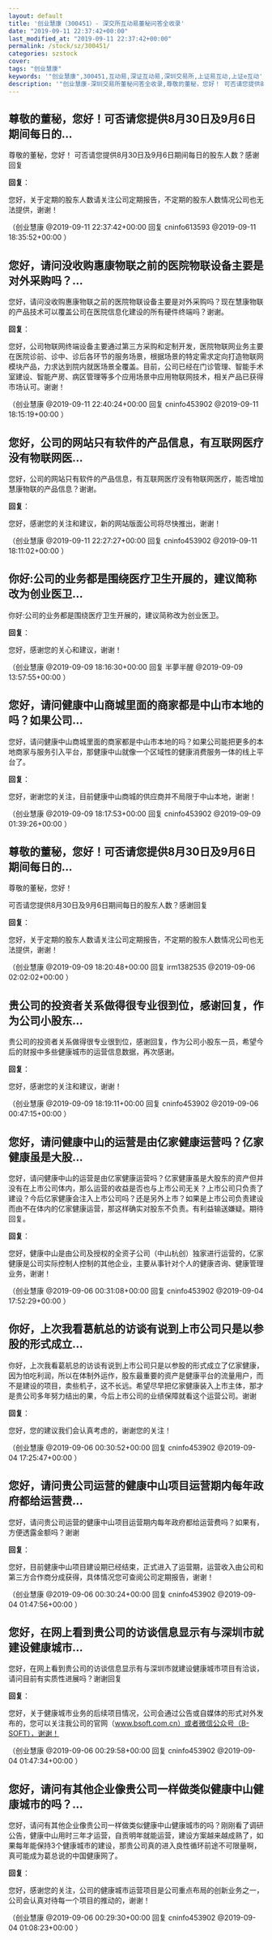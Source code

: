 ```yaml
---
layout: default
title: '创业慧康（300451）- 深交所互动易董秘问答全收录'
date: "2019-09-11 22:37:42+00:00"
last_modified_at: "2019-09-11 22:37:42+00:00"
permalink: /stock/sz/300451/
categories: szstock
cover: 
tags: "创业慧康"
keywords: '"创业慧康",300451,互动易,深证互动易,深圳交易所,上证易互动,上证e互动'
description: '"创业慧康-深圳交易所董秘问答全收录,尊敬的董秘，您好！ 可否请您提供8月30日及9月6日期间每日的股东人数？感谢回复"'
---
```


## 尊敬的董秘，您好！可否请您提供8月30日及9月6日期间每日的...

尊敬的董秘，您好！ 可否请您提供8月30日及9月6日期间每日的股东人数？感谢回复

**回复**：

您好，关于定期的股东人数请关注公司定期报告，不定期的股东人数情况公司也无法提供，谢谢！ 

（创业慧康  @2019-09-11 22:37:42+00:00 回复 cninfo613593  @2019-09-11 18:35:52+00:00 ）

## 您好，请问没收购惠康物联之前的医院物联设备主要是对外采购吗？...

您好，请问没收购惠康物联之前的医院物联设备主要是对外采购吗？现在慧康物联的产品技术可以覆盖公司在医院信息化建设的所有硬件终端吗？谢谢。

**回复**：

您好，公司物联网终端设备主要通过第三方采购和定制开发，医院物联网业务主要在医院诊前、诊中、诊后各环节的服务场景，根据场景的特定需求定向打造物联网模块产品，力求达到院内就医场景全覆盖。目前，公司已经在门诊管理、智能手术室建设、智能产房、病区管理等多个应用场景中应用物联网技术，相关产品已获得市场认可。谢谢！ 

（创业慧康  @2019-09-11 22:40:24+00:00 回复 cninfo453902  @2019-09-11 18:15:19+00:00 ）

## 您好，公司的网站只有软件的产品信息，有互联网医疗没有物联网医...

您好，公司的网站只有软件的产品信息，有互联网医疗没有物联网医疗，能否增加慧康物联的产品信息？谢谢。

**回复**：

您好，感谢您的关注和建议，新的网站版面公司将尽快推出，谢谢！ 

（创业慧康  @2019-09-11 22:27:27+00:00 回复 cninfo453902  @2019-09-11 18:11:02+00:00 ）

## 你好:公司的业务都是围绕医疗卫生开展的，建议简称改为创业医卫...

你好:公司的业务都是围绕医疗卫生开展的，建议简称改为创业医卫。

**回复**：

您好，感谢您的关心和建议，谢谢！ 

（创业慧康  @2019-09-09 18:16:30+00:00 回复 半夢半醒  @2019-09-09 13:57:55+00:00 ）

## 您好，请问健康中山商城里面的商家都是中山市本地的吗？如果公司...

您好，请问健康中山商城里面的商家都是中山市本地的吗？如果公司能把更多的本地商家与服务引入平台，那健康中山就像一个区域性的健康消费服务一体的线上平台了。

**回复**：

您好，谢谢您的关注，目前健康中山商城的供应商并不局限于中山本地，谢谢！ 

（创业慧康  @2019-09-09 18:17:53+00:00 回复 cninfo453902  @2019-09-09 01:39:26+00:00 ）

## 尊敬的董秘，您好！可否请您提供8月30日及9月6日期间每日的...

尊敬的董秘，您好！

可否请您提供8月30日及9月6日期间每日的股东人数？感谢回复

**回复**：

您好，关于定期的股东人数请关注公司定期报告，不定期的股东人数情况公司也无法提供，谢谢！ 

（创业慧康  @2019-09-09 18:20:48+00:00 回复 irm1382535  @2019-09-06 02:02:02+00:00 ）

## 贵公司的投资者关系做得很专业很到位，感谢回复，作为公司小股东...

贵公司的投资者关系做得很专业很到位，感谢回复，作为公司小股东一员，希望今后的财报中多些健康城市的运营信息数据，再次感谢。

**回复**：

您好，感谢您的关注和建议，谢谢！ 

（创业慧康  @2019-09-09 18:19:11+00:00 回复 cninfo453902  @2019-09-06 00:47:15+00:00 ）

## 您好，请问健康中山的运营是由亿家健康运营吗？亿家健康虽是大股...

您好，请问健康中山的运营是由亿家健康运营吗？亿家健康虽是大股东的资产但并没有在上市公司体内，那么运营的收益是否也与上市公司无关？上市公司只负责了建设？今后亿家健康会注入上市公司吗？还是另外上市？如果是上市公司负责建设而由不在体内的亿家健康运营，那这样确实对股东不负责。有利益输送嫌疑。期待回复。

**回复**：

您好，健康中山是由公司及授权的全资子公司（中山杭创）独家进行运营的，亿家健康是公司实际控制人控制的其他企业，主要从事针对个人的健康咨询、健康管理业务，谢谢！ 

（创业慧康  @2019-09-06 00:31:08+00:00 回复 cninfo453902  @2019-09-04 17:52:29+00:00 ）

## 你好，上次我看葛航总的访谈有说到上市公司只是以参股的形式成立...

你好，上次我看葛航总的访谈有说到上市公司只是以参股的形式成立了亿家健康，因为怕吃利润，所以在体制外运作，股东最重要的资产是健康平台的流量用户，而不是建设的项目，卖些机子，这不长远。希望尽早把亿家健康装入上市主体，那才是贵公司多年努力结出的果，今后上市公司的业绩保障就看这个运营公司。谢谢

**回复**：

您好，您的建议我们会认真考虑的，谢谢您的关注！ 

（创业慧康  @2019-09-06 00:30:52+00:00 回复 cninfo453902  @2019-09-04 17:25:47+00:00 ）

## 您好，请问贵公司运营的健康中山项目运营期内每年政府都给运营费...

您好，请问贵公司运营的健康中山项目运营期内每年政府都给运营费吗？如果有，方便透露金额吗？谢谢

**回复**：

您好，目前健康中山项目建设期已经结束，正式进入了运营期，运营收入由公司和第三方合作商分成获得，具体情况您可查阅公司定期报告，谢谢！ 

（创业慧康  @2019-09-06 00:30:24+00:00 回复 cninfo453902  @2019-09-04 01:47:56+00:00 ）

## 您好，在网上看到贵公司的访谈信息显示有与深圳市就建设健康城市...

您好，在网上看到贵公司的访谈信息显示有与深圳市就建设健康城市项目有洽谈，请问目前有实质性进展吗？谢谢回复

**回复**：

您好，关于健康城市业务的后续项目情况，公司会通过公告或自媒体的形式对外发布的，您可以关注我公司的官网（www.bsoft.com.cn）或者微信公众号（B-SOFT），谢谢！ 

（创业慧康  @2019-09-06 00:29:58+00:00 回复 cninfo453902  @2019-09-04 01:47:34+00:00 ）

## 您好，请问有其他企业像贵公司一样做类似健康中山健康城市的吗？...

您好，请问有其他企业像贵公司一样做类似健康中山健康城市的吗？刚刚看了调研公告，健康中山用时三年才运营，自贡明年就能运营，建设方案越来越成熟了，如果每年能保持3个健康城市的建设，那贵公司真的进入良性循环前途不可限量啊，真可能成为葛总说的中国健康网了。

**回复**：

您好，感谢您的关注，公司的健康城市运营项目是公司重点布局的创新业务之一，公司会认真对待每一个项目的推动的，谢谢！ 

（创业慧康  @2019-09-06 00:29:30+00:00 回复 cninfo453902  @2019-09-04 01:08:23+00:00 ）


